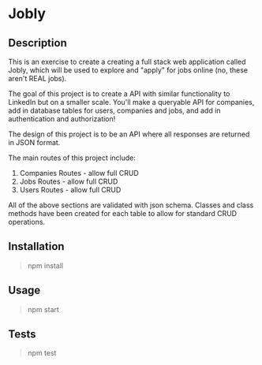 # Jobly

## Description

This is an exercise to create a creating a full stack web application called Jobly, which will be used to explore and "apply" for jobs online (no, these aren't REAL jobs).

The goal of this project is to create a API with similar functionality to LinkedIn but on a smaller scale. You'll make a queryable API for companies, add in database tables for users, companies and jobs, and add in authentication and authorization!

The design of this project is to be an API where all responses are returned in JSON format.

The main routes of this project include:

1. Companies Routes - allow full CRUD
2. Jobs Routes - allow full CRUD
3. Users Routes - allow full CRUD

All of the above sections are validated with json schema. Classes and class methods have been created for each table to allow for standard CRUD operations.

## Installation

> npm install

## Usage

> npm start

## Tests

> npm test
